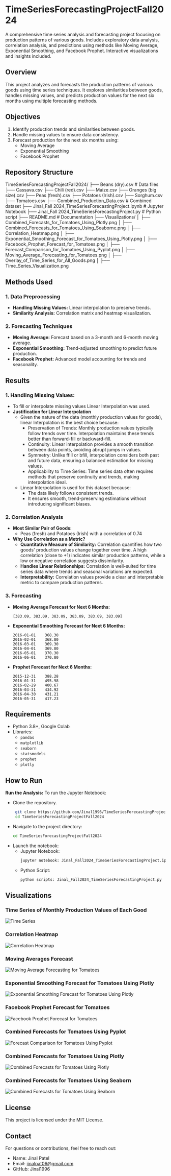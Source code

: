 # TimeSeriesForecastingProjectFall2024
A comprehensive time series analysis and forecasting project focusing on production patterns of various goods. Includes exploratory data analysis, correlation analysis, and predictions using methods like Moving Average, Exponential Smoothing, and Facebook Prophet. Interactive visualizations and insights included.
## Overview
This project analyzes and forecasts the production patterns of various goods using time series techniques. It explores similarities between goods, handles missing values, and predicts production values for the next six months using multiple forecasting methods.

## Objectives
1. Identify production trends and similarities between goods.
2. Handle missing values to ensure data consistency.
3. Forecast production for the next six months using:
   - Moving Average
   - Exponential Smoothing
   - Facebook Prophet

## Repository Structure

TimeSeriesForecastingProjectFall2024/
├── Beans (dry).csv                              # Data files
├── Cassava.csv
├── Chili (red).csv
├── Maize.csv
├── Oranges (big size).csv
├── Peas (fresh).csv
├── Potatoes (Irish).csv
├── Sorghum.csv
├── Tomatoes.csv
├── Combined_Production_Data.csv                # Combined dataset
├── Jinal_Fall 2024_TimeSeriesForecastingProject.ipynb  # Jupyter Notebook
├── Jinal_Fall 2024_TimeSeriesForecastingProject.py     # Python script
├── README.md                                   # Documentation
├── Visualizations/
│   ├── Combined_Forecasts_for_Tomatoes_Using_Plotly.png
│   ├── Combined_Forecasts_for_Tomatoes_Using_Seaborne.png
│   ├── Correlation_Heatmap.png
│   ├── Exponential_Smoothing_Forecast_for_Tomatoes_Using_Plotly.png
│   ├── Facebook_Prophet_Forecast_for_Tomatoes.png
│   ├── Forecast_Comparison_for_Tomatoes_Using_Pyplot.png
│   ├── Moving_Average_Forecasting_for_Tomatoes.png
│   ├── Overlay_of_Time_Series_for_All_Goods.png
│   ├── Time_Series_Visualization.png

## Methods Used
### 1. Data Preprocessing
- **Handling Missing Values:** Linear interpolation to preserve trends.
- **Similarity Analysis:** Correlation matrix and heatmap visualization.

### 2. Forecasting Techniques
- **Moving Average:** Forecast based on a 3-month and 6-month moving average.
- **Exponential Smoothing:** Trend-adjusted smoothing to predict future production.
- **Facebook Prophet:** Advanced model accounting for trends and seasonality.

## Results
### 1. Handling Missing Values:
- To fill or interpolate missing values Linear Interpolation was used.
- **Justification for Linear Interpolation**
  * Given the nature of the data (monthly production values for goods), linear Interpolation is the best choice because:
    * Preservation of Trends: Monthly production values typically follow trends over time. Interpolation maintains these trends better than forward-fill or backward-fill.
    * Continuity: Linear interpolation provides a smooth transition between data points, avoiding abrupt jumps in values.
    * Symmetry: Unlike ffill or bfill, interpolation considers both past and future data, ensuring a balanced estimation for missing values.
    * Applicability to Time Series: Time series data often requires methods that preserve continuity and trends, making interpolation ideal.
  * Linear Interpolation is used for this dataset because:
     * The data likely follows consistent trends.
     * It ensures smooth, trend-preserving estimations without introducing significant biases.
### 2. Correlation Analysis
- **Most Similar Pair of Goods:**
  - Peas (fresh) and Potatoes (Irish) with a correlation of 0.74
- **Why Use Correlation as a Metric?**
  * **Quantitative Measure of Similarity:** Correlation quantifies how two goods' production values change together over time. A high correlation (close to +1) indicates similar production patterns, while a low or negative correlation suggests dissimilarity.
  * **Handles Linear Relationships:** Correlation is well-suited for time series data where trends and seasonal variations are expected.
  * **Interpretability:** Correlation values provide a clear and interpretable metric to compare production patterns.
### 3. Forecasting
- **Moving Average Forecast for Next 6 Months:**
  ```plaintext
  [383.09, 383.09, 383.09, 383.09, 383.09, 383.09]
- **Exponential Smoothing Forecast for Next 6 Months:**
   ```plaintext
  2016-01-01    368.30
  2016-02-01    368.80
  2016-03-01    369.30
  2016-04-01    369.80
  2016-05-01    370.30
  2016-06-01    370.80
- **Prophet Forecast for Next 6 Months:**
  ```plaintext
  2015-12-31    388.28
  2016-01-31    495.98
  2016-02-29    400.67
  2016-03-31    434.92
  2016-04-30    431.21
  2016-05-31    417.23
## Requirements
- Python 3.8+, Google Colab
- Libraries:
  - `pandas`
  - `matplotlib`
  - `seaborn`
  - `statsmodels`
  - `prophet`
  - `plotly`
    
## How to Run
**Run the Analysis:**
To run the Jupyter Notebook:
* Clone the repository.
  ```bash
   git clone https://github.com/Jinal1996/TimeSeriesForecastingProjectFall2024.git
   cd TimeSeriesForecastingProjectFall2024
* Navigate to the project directory:
  ```bash
  cd TimeSeriesForecastingProjectFall2024
* Launch the notebook:
   * Jupyter Notebook:
     ```bash
     jupyter notebook: Jinal_Fall2024_TimeSeriesForecastingProject.ipynb
   * Python Script:
     ```bash
     python scripts: Jinal_Fall2024_TimeSeriesForecastingProject.py

## Visualizations
### Time Series of Monthly Production Values of Each Good
![Time Series](/Overlay_of_Time_Series_for_All_Goods.png)

### Correlation Heatmap
![Correlation Heatmap](/Correlation_Heatmap.png)

### Moving Averages Forecast
![Moving Average Forecasting for Tomatoes](/Moving_Average_Forecasting_for_Tomatoes.png)

### Exponential Smoothing Forecast for Tomatoes Using Plotly
![Exponential Smoothing Forecast for Tomatoes Using Plotly](/Exponential_Smoothing_Forecast_for_Tomatoes_Using_Plotly.png)

### Facebook Prophet Forecast for Tomatoes
![Facebook Prophet Forecast for Tomatoes](/Facebook_Prophet_Forecast_for_Tomatoes.png)

### Combined Forecasts for Tomatoes Using Pyplot
![Forecast Comparison for Tomatoes Using Pyplot](/Forecast_Comparison_for_Tomatoes_Using_Pyplot.png)

### Combined Forecasts for Tomatoes Using Plotly
![Combined Forecasts for Tomatoes Using Plotly](/Combined_Forecasts_for_Tomatoes_Using_Plotly.png)

### Combined Forecasts for Tomatoes Using Seaborn
![Combined Forecasts for Tomatoes Using Seaborn](/Combined_Forecasts_for_Tomatoes_Using_Seaborne.png)
## License
This project is licensed under the MIT License.

## Contact
For questions or contributions, feel free to reach out:
* Name: Jinal Patel
* Email: jinalpat06@gmail.com
* GitHub: Jinal1996
